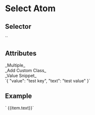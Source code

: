 # Select Atom

<h2>Selector</h2>
`<ui-select></ui-select>`
 
 <h2>Attributes</h2>
 _Multiple_ <br>
 _Add Custom Class_ <br>
 _Value Snippet_ <br> 
  `{
     "value": "test key",
     "text": "test value"
  }`
 
 <h2>Example</h2>
` <ui-select [multiple]="true" [className]="'custom-class'" *ngFor='let item of customData' [value]='item.value'>{{item.text}}</ui-select>`
 
 
 
